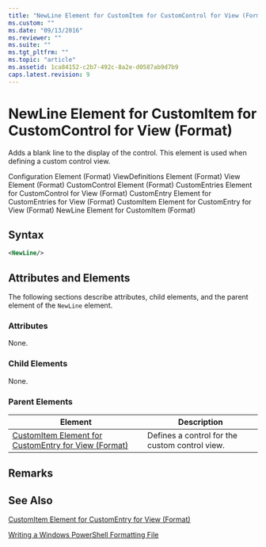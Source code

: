 ```yaml
---
title: "NewLine Element for CustomItem for CustomControl for View (Format) | Microsoft Docs"
ms.custom: ""
ms.date: "09/13/2016"
ms.reviewer: ""
ms.suite: ""
ms.tgt_pltfrm: ""
ms.topic: "article"
ms.assetid: 1ca84152-c2b7-492c-8a2e-d0587ab9d7b9
caps.latest.revision: 9
---
```

# NewLine Element for CustomItem for CustomControl for View (Format)

Adds a blank line to the display of the control. This element is used when defining a custom control view.

Configuration Element (Format)
ViewDefinitions Element (Format)
View Element (Format)
CustomControl Element (Format)
CustomEntries Element for CustomControl for View (Format)
CustomEntry Element for CustomEntries for View (Format)
CustomItem Element for CustomEntry for View (Format)
NewLine Element for CustomItem (Format)

## Syntax

```xml
<NewLine/>
```

## Attributes and Elements

The following sections describe attributes, child elements, and the parent element of the `NewLine` element.

### Attributes

None.

### Child Elements

None.

### Parent Elements

|Element|Description|
|-------------|-----------------|
|[CustomItem Element for CustomEntry for View (Format)](./customitem-element-for-customentry-for-customcontrol-for-view-format.md)|Defines a control for the custom control view.|

## Remarks

## See Also

[CustomItem Element for CustomEntry for View (Format)](./customitem-element-for-customentry-for-customcontrol-for-view-format.md)

[Writing a Windows PowerShell Formatting File](./writing-a-powershell-formatting-file.md)
